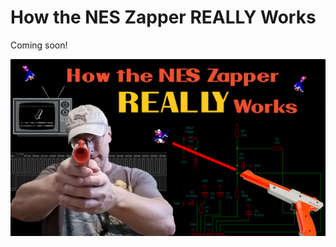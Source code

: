 # How the NES Zapper REALLY Works

Coming soon!

![](https://raw.githubusercontent.com/nickbild/nes_zapper/refs/heads/main/media/logo.jpg)
